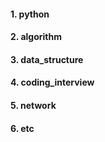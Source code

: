 #### 1. python
#### 2. algorithm 
#### 3. data_structure
#### 4. coding_interview
#### 5. network
#### 6. etc